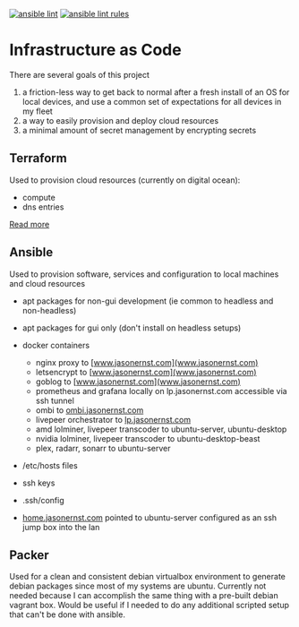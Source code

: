 [![ansible lint](https://github.com/compscidr/iac/actions/workflows/ansible-lint.yml/badge.svg)](https://github.com/compscidr/iac/actions/workflows/ansible-lint.yml)
[![ansible lint rules](https://img.shields.io/badge/Ansible--lint-rules%20table-blue.svg)](https://ansible-lint.readthedocs.io/en/latest/default_rules.html)

# Infrastructure as Code
There are several goals of this project
1. a friction-less way to get back to normal after a fresh install of an OS for
local devices, and use a common set of expectations for all devices in my fleet
2. a way to easily provision and deploy cloud resources
3. a minimal amount of secret management by encrypting secrets

## Terraform
Used to provision cloud resources (currently on digital ocean):
- compute
- dns entries

[Read more](ansible/Readme.md)

## Ansible
Used to provision software, services and configuration to local machines and cloud resources
- apt packages for non-gui development (ie common to headless and non-headless)
- apt packages for gui only (don't install on headless setups)
- docker containers
  - nginx proxy to [www.jasonernst.com](www.jasonernst.com)
  - letsencrypt to [www.jasonernst.com](www.jasonernst.com)
  - goblog to [www.jasonernst.com](www.jasonernst.com)
  - prometheus and grafana locally on lp.jasonernst.com accessible via ssh tunnel
  - ombi to [ombi.jasonernst.com](ombi.jasonernst.com)
  - livepeer orchestrator to [lp.jasonernst.com](lp.jasonernst.com)
  - amd lolminer, livepeer transcoder to ubuntu-server, ubuntu-desktop
  - nvidia lolminer, livepeer transcoder to ubuntu-desktop-beast
  - plex, radarr, sonarr to ubuntu-server
- /etc/hosts files
- ssh keys
- .ssh/config

- [home.jasonernst.com](home.jasonernst.com) pointed to ubuntu-server configured as an ssh jump box into the lan

## Packer
Used for a clean and consistent debian virtualbox environment to generate debian packages since most of my systems are ubuntu. Currently not needed because I can accomplish the same thing with a pre-built debian vagrant box. Would be useful if
I needed to do any additional scripted setup that can't be done with ansible.
